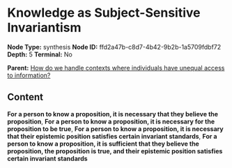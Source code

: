 # Knowledge as Subject-Sensitive Invariantism

**Node Type:** synthesis
**Node ID:** ffd2a47b-c8d7-4b42-9b2b-1a5709fdbf72
**Depth:** 5
**Terminal:** No

**Parent:** [How do we handle contexts where individuals have unequal access to information?](how-do-we-handle-contexts-where-individuals-have-unequal-access-to-information-antithesis-c8c4c371-2923-4d56-bfb0-27ed663f9d79.md)

## Content

**For a person to know a proposition, it is necessary that they believe the proposition**, **For a person to know a proposition, it is necessary for the proposition to be true**, **For a person to know a proposition, it is necessary that their epistemic position satisfies certain invariant standards**, **For a person to know a proposition, it is sufficient that they believe the proposition, the proposition is true, and their epistemic position satisfies certain invariant standards**
